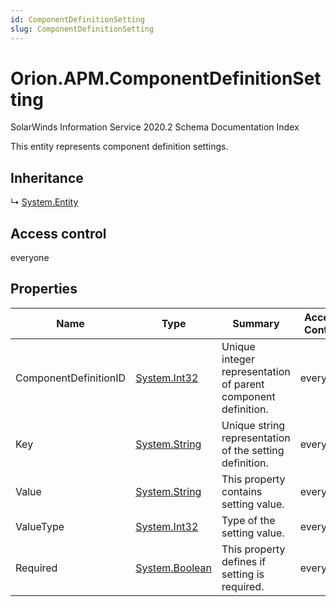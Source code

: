 ```yaml
---
id: ComponentDefinitionSetting
slug: ComponentDefinitionSetting
---
```


# Orion.APM.ComponentDefinitionSetting

SolarWinds Information Service 2020.2 Schema Documentation Index

This entity represents component definition settings.

## Inheritance

↳ [System.Entity](./../System/Entity)

## Access control

everyone

## Properties

| Name | Type | Summary | Access Control |
| ------ | ------ | ------ | ------ |
| ComponentDefinitionID | [System.Int32](https://docs.microsoft.com/en-us/dotnet/api/system.int32) | Unique integer representation of parent component definition. | everyone |
| Key | [System.String](https://docs.microsoft.com/en-us/dotnet/api/system.string) | Unique string representation of the setting definition. | everyone |
| Value | [System.String](https://docs.microsoft.com/en-us/dotnet/api/system.string) | This property contains setting value. | everyone |
| ValueType | [System.Int32](https://docs.microsoft.com/en-us/dotnet/api/system.int32) | Type of the setting value. | everyone |
| Required | [System.Boolean](https://docs.microsoft.com/en-us/dotnet/api/system.boolean) | This property defines if setting is required. | everyone |

